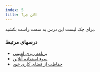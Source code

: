 ```yaml
---
index: 5
title: الان چی؟
---
```

برای چک لیست این درس به سمت راست بکشید.

### درسهای مرتبط

*   [برنامه ریزی امنیتی](umbrella://assess-your-risk/security-planning)
*   [سوء استفاده آنلاین](umbrella://communications/online-abuse)
*   [حفاظت از فضای کاری خود ](umbrella://information/protect-your-workspace)